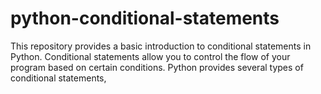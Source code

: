 # python-conditional-statements

This repository provides a basic introduction to conditional statements in Python. Conditional statements allow you to control the flow of your program based on certain conditions. Python provides several types of conditional statements,
